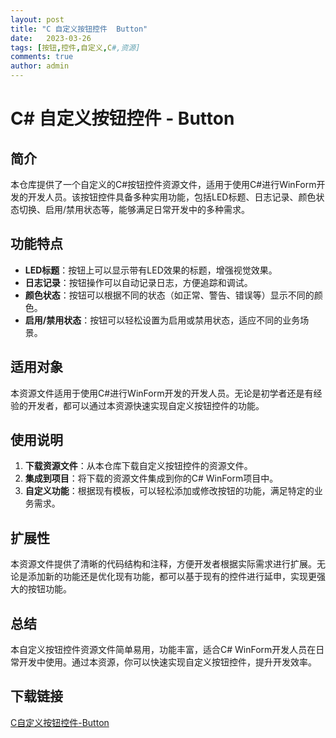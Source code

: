 ```yaml
---
layout: post
title: "C 自定义按钮控件  Button"
date:   2023-03-26
tags: [按钮,控件,自定义,C#,资源]
comments: true
author: admin
---
```

# C# 自定义按钮控件 - Button

## 简介

本仓库提供了一个自定义的C#按钮控件资源文件，适用于使用C#进行WinForm开发的开发人员。该按钮控件具备多种实用功能，包括LED标题、日志记录、颜色状态切换、启用/禁用状态等，能够满足日常开发中的多种需求。

## 功能特点

- **LED标题**：按钮上可以显示带有LED效果的标题，增强视觉效果。
- **日志记录**：按钮操作可以自动记录日志，方便追踪和调试。
- **颜色状态**：按钮可以根据不同的状态（如正常、警告、错误等）显示不同的颜色。
- **启用/禁用状态**：按钮可以轻松设置为启用或禁用状态，适应不同的业务场景。

## 适用对象

本资源文件适用于使用C#进行WinForm开发的开发人员。无论是初学者还是有经验的开发者，都可以通过本资源快速实现自定义按钮控件的功能。

## 使用说明

1. **下载资源文件**：从本仓库下载自定义按钮控件的资源文件。
2. **集成到项目**：将下载的资源文件集成到你的C# WinForm项目中。
3. **自定义功能**：根据现有模板，可以轻松添加或修改按钮的功能，满足特定的业务需求。

## 扩展性

本资源文件提供了清晰的代码结构和注释，方便开发者根据实际需求进行扩展。无论是添加新的功能还是优化现有功能，都可以基于现有的控件进行延申，实现更强大的按钮功能。

## 总结

本自定义按钮控件资源文件简单易用，功能丰富，适合C# WinForm开发人员在日常开发中使用。通过本资源，你可以快速实现自定义按钮控件，提升开发效率。

## 下载链接

[C自定义按钮控件-Button](https://pan.quark.cn/s/80c639fc3d23)